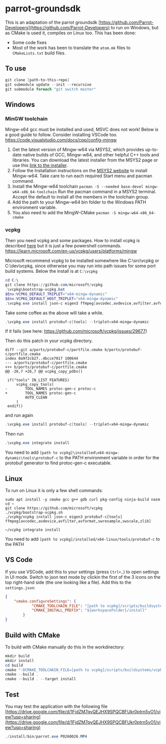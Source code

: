 # parrot-groundsdk


This is an adaptation of the parrot groundsdk [https://github.com/Parrot-Developers](https://github.com/Parrot-Developers) to run on Windows, but as CMake is used it, compiles on Linux too.
This has been done:
- Some code fixes
- Most of the work has been to translate the ```atom.mk``` files to ```CMakeLists.txt``` build files.

## To use

```powershell
git clone [path-to-this-repo]
git submodule update --init --recursive
git submodule foreach "git switch master"
```

## Windows

### MinGW toolchain
Mingw-x64 gcc must be installed and used, MSVC does not work! Below is a good guide to follow. Consider installing VSCode too.
https://code.visualstudio.com/docs/cpp/config-mingw
1. Get the latest version of Mingw-w64 via MSYS2, which provides up-to-date native builds of GCC, Mingw-w64, and other helpful C++ tools and libraries. You can download the latest installer from the MSYS2 page or use this [link to the installer](https://github.com/msys2/msys2-installer/releases).
1. Follow the Installation instructions on the [MSYS2 website](https://www.msys2.org/) to install Mingw-w64. Take care to run each required Start menu and pacman command.
1. Install the Mingw-w64 toolchain 
```pacman -S --needed base-devel mingw-w64-x86_64-toolchain``` Run the pacman command in a MSYS2 terminal. Accept the default to install all the members in the toolchain group.
1. Add the path to your Mingw-w64 bin folder to the Windows PATH environment variable. 
1. You also need to add the MingW-CMake
```pacman -S mingw-w64-x86_64-cmake```

### vcpkg
Then you need vcpkg and some packages. How to install vcpkg is described [here](https://github.com/Microsoft/vcpkg/) but it is just a few powershell commands.
https://learn.microsoft.com/en-us/vcpkg/users/platforms/mingw

Microsoft recommend vcpkg to be installed somewhere like C:\src\vcpkg or C:\dev\vcpkg, since otherwise you may run into path issues for some port build systems. Below the install is at ```C:\vcpkg```
```powershell
cd C:\
git clone https://github.com/microsoft/vcpkg
.\vcpkg\bootstrap-vcpkg.bat
$Env:VCPKG_DEFAULT_TRIPLET="x64-mingw-dynamic"
$Env:VCPKG_DEFAULT_HOST_TRIPLET="x64-mingw-dynamic"
.\vcpkg.exe install json-c eigen3 ffmpeg[avcodec,avdevice,avfilter,avformat,swresample,swscale,zlib] --triplet=x64-mingw-dynamic
```
Take some coffee as the above will take a while.
```powershell
.\vcpkg.exe install protobuf-c[tools] --triplet=x64-mingw-dynamic
```
If it fails (see here: https://github.com/microsoft/vcpkg/issues/29677)

Then do this patch in your vcpkg directory.
```git
diff --git a/ports/protobuf-c/portfile.cmake b/ports/protobuf-c/portfile.cmake
index 0a972cb27..4bcce7017 100644
--- a/ports/protobuf-c/portfile.cmake
+++ b/ports/protobuf-c/portfile.cmake
@@ -26,7 +26,7 @@ vcpkg_copy_pdbs()

 if("tools" IN_LIST FEATURES)
     vcpkg_copy_tools(
-        TOOL_NAMES protoc-gen-c protoc-c
+        TOOL_NAMES protoc-gen-c
         AUTO_CLEAN
     )
 endif()
```
and run again
```powershell
.\vcpkg.exe install protobuf-c[tools] --triplet=x64-mingw-dynamic
```
Then run
```powershell
.\vcpkg.exe integrate install
```

You need to add ```[path to vcpkg]\installed\x64-mingw-dynamic\tools\protobuf-c``` to the PATH environment variable in order for the protobuf generator to find protoc-gen-c executable.

## Linux

To run on Linux it is only a few shell commands:

```shell
sudo apt install -y cmake gcc g++ gdb curl pkg-config ninja-build nasm
cd ~
git clone https://github.com/microsoft/vcpkg
./vcpkg/bootstrap-vcpkg.sh
./vcpkg/vcpkg install json-c eigen3 protobuf-c[tools] ffmpeg[avcodec,avdevice,avfilter,avformat,swresample,swscale,zlib]

~/vcpkg integrate install

```
You need to add ```[path to vcpkg]/installed/x64-linux/tools/protobuf-c``` to the PATH 
## VS Code

If you use VSCode, add this to your settings (press ```Ctrl+,```) to open settings in UI mode. Switch to json text mode by clickin the first of the 3 icons on the top right-hand side (the one looking like a file).
Add this to the ```settings.json```:
```json
{
    "cmake.configureSettings": {
            "CMAKE_TOOLCHAIN_FILE": "[path to vcpkg]/scripts/buildsystems/vcpkg.cmake",
            "CMAKE_INSTALL_PREFIX": "${workspaceFolder}/install"
        }
}
```

## Build with CMake

To build with CMake manually do this in the workdirectory:
```powershell
mkdir build
mkdir install
cd build
cmake "-DCMAKE_TOOLCHAIN_FILE=[path to vcpkg]/scripts/buildsystems/vcpkg.cmake" "-DCMAKE_INSTALL_PREFIX=../install" ..
cmake --build .
cmake --build . --target install
```

## Test

You may test the application with the following file [https://drive.google.com/file/d/1FjdZM7qyQEJHX9SPQCBFUkr0ptrn5vO1/view?usp=sharing](https://drive.google.com/file/d/1FjdZM7qyQEJHX9SPQCBFUkr0ptrn5vO1/view?usp=sharing)

```powershell
./install/bin/parrot.exe P0260026.MP4
```
